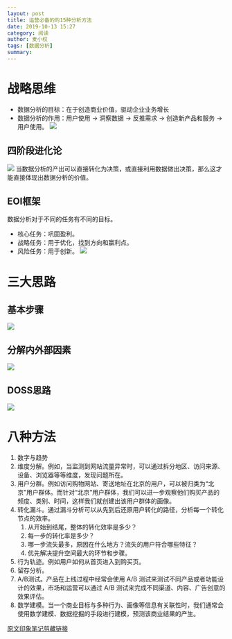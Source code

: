 ```yaml
---
layout: post
title: 运营必备的的15种分析方法
date: 2019-10-13 15:27
category: 阅读
author: 麦小权
tags: [数据分析]
summary: 
---
```


# 战略思维
- 数据分析的目标：在于创造商业价值，驱动企业业务增长
- 数据分析的作用：用户使用 -> 洞察数据 -> 反推需求 -> 创造新产品和服务 -> 用户使用。
![](http://img.edgev.cn//edgev/20191013160946.png)
## 四阶段进化论
![](http://img.edgev.cn//edgev/20191013161424.png)
当数据分析的产出可以直接转化为决策，或直接利用数据做出决策，那么这才能直接体现出数据分析的价值。

## EOI框架
数据分析对于不同的任务有不同的目标。
- 核心任务：巩固盈利。
- 战略任务：用于优化，找到方向和赢利点。
- 风险任务：用于创新。
![](http://img.edgev.cn//edgev/20191013161608.jpg)

# 三大思路
## 基本步骤
![](http://img.edgev.cn//edgev/20191013161836.png)
## 分解内外部因素
![](http://img.edgev.cn//edgev/20191013161921.png)
## DOSS思路
![](http://img.edgev.cn//edgev/20191013161951.png)

# 八种方法
1. 数字与趋势
2. 维度分解。例如，当监测到网站流量异常时，可以通过拆分地区、访问来源、设备、浏览器等等维度，发现问题所在。
3. 用户分群。例如访问购物网站、寄送地址在北京的用户，可以被归类为“北京”用户群体。而针对“北京”用户群体，我们可以进一步观察他们购买产品的频度、类别、时间，这样我们就创建出该用户群体的画像。
4. 转化漏斗。通过漏斗分析可以从先到后还原用户转化的路径，分析每一个转化节点的效率。
    1. 从开始到结尾，整体的转化效率是多少？
    2. 每一步的转化率是多少？
    3. 哪一步流失最多，原因在什么地方？流失的用户符合哪些特征？
    4. 优先解决提升空间最大的环节和步骤。
5. 行为轨迹。例如用户如何从首页进入到购买页。
6. 留存分析。
7. A/B测试。产品在上线过程中经常会使用 A/B 测试来测试不同产品或者功能设计的效果，市场和运营可以通过 A/B 测试来完成不同渠道、内容、广告创意的效果评估。
8. 数学建模。当一个商业目标与多种行为、画像等信息有关联性时，我们通常会使用数学建模、数据挖掘的手段进行建模，预测该商业结果的产生。

[原文印象笔记剪藏链接](https://app.yinxiang.com/fx/6a770938-bd9e-42cc-ad58-010704935032)

